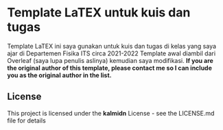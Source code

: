 # Template LaTEX untuk kuis dan tugas

Template LaTEX ini saya gunakan untuk kuis dan tugas di kelas yang saya ajar di Departemen Fisika ITS circa 2021-2022
Template awal diambil dari Overleaf (saya lupa penulis aslinya) kemudian saya modifikasi. **If you are the original author of this template, please contact me so I can include you as the original author in the list.**

## License

This project is licensed under the **kalmidn** License - see the LICENSE.md file for details
